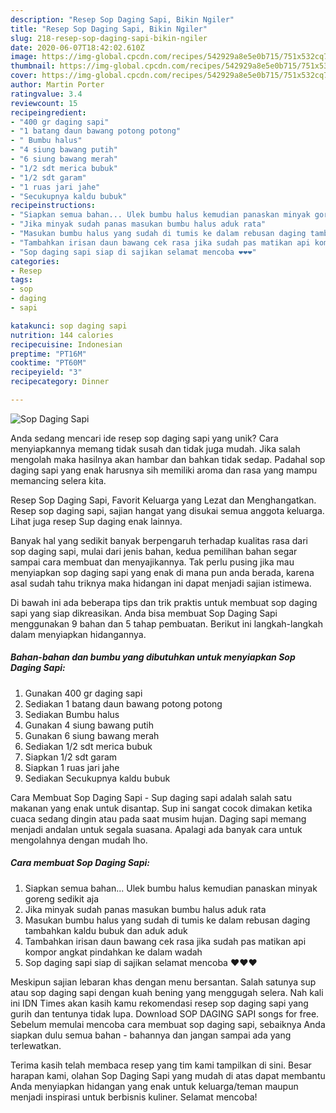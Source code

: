 ```yaml
---
description: "Resep Sop Daging Sapi, Bikin Ngiler"
title: "Resep Sop Daging Sapi, Bikin Ngiler"
slug: 218-resep-sop-daging-sapi-bikin-ngiler
date: 2020-06-07T18:42:02.610Z
image: https://img-global.cpcdn.com/recipes/542929a8e5e0b715/751x532cq70/sop-daging-sapi-foto-resep-utama.jpg
thumbnail: https://img-global.cpcdn.com/recipes/542929a8e5e0b715/751x532cq70/sop-daging-sapi-foto-resep-utama.jpg
cover: https://img-global.cpcdn.com/recipes/542929a8e5e0b715/751x532cq70/sop-daging-sapi-foto-resep-utama.jpg
author: Martin Porter
ratingvalue: 3.4
reviewcount: 15
recipeingredient:
- "400 gr daging sapi"
- "1 batang daun bawang potong potong"
- " Bumbu halus"
- "4 siung bawang putih"
- "6 siung bawang merah"
- "1/2 sdt merica bubuk"
- "1/2 sdt garam"
- "1 ruas jari jahe"
- "Secukupnya kaldu bubuk"
recipeinstructions:
- "Siapkan semua bahan... Ulek bumbu halus kemudian panaskan minyak goreng sedikit aja"
- "Jika minyak sudah panas masukan bumbu halus aduk rata"
- "Masukan bumbu halus yang sudah di tumis ke dalam rebusan daging tambahkan kaldu bubuk dan aduk aduk"
- "Tambahkan irisan daun bawang cek rasa jika sudah pas matikan api kompor angkat pindahkan ke dalam wadah"
- "Sop daging sapi siap di sajikan selamat mencoba ❤️❤️❤️"
categories:
- Resep
tags:
- sop
- daging
- sapi

katakunci: sop daging sapi 
nutrition: 144 calories
recipecuisine: Indonesian
preptime: "PT16M"
cooktime: "PT60M"
recipeyield: "3"
recipecategory: Dinner

---
```



![Sop Daging Sapi](https://img-global.cpcdn.com/recipes/542929a8e5e0b715/751x532cq70/sop-daging-sapi-foto-resep-utama.jpg)

Anda sedang mencari ide resep sop daging sapi yang unik? Cara menyiapkannya memang tidak susah dan tidak juga mudah. Jika salah mengolah maka hasilnya akan hambar dan bahkan tidak sedap. Padahal sop daging sapi yang enak harusnya sih memiliki aroma dan rasa yang mampu memancing selera kita.

Resep Sop Daging Sapi, Favorit Keluarga yang Lezat dan Menghangatkan. Resep sop daging sapi, sajian hangat yang disukai semua anggota keluarga. Lihat juga resep Sup daging enak lainnya.

Banyak hal yang sedikit banyak berpengaruh terhadap kualitas rasa dari sop daging sapi, mulai dari jenis bahan, kedua pemilihan bahan segar sampai cara membuat dan menyajikannya. Tak perlu pusing jika mau menyiapkan sop daging sapi yang enak di mana pun anda berada, karena asal sudah tahu triknya maka hidangan ini dapat menjadi sajian istimewa.


Di bawah ini ada beberapa tips dan trik praktis untuk membuat sop daging sapi yang siap dikreasikan. Anda bisa membuat Sop Daging Sapi menggunakan 9 bahan dan 5 tahap pembuatan. Berikut ini langkah-langkah dalam menyiapkan hidangannya.

<!--inarticleads1-->

##### Bahan-bahan dan bumbu yang dibutuhkan untuk menyiapkan Sop Daging Sapi:

1. Gunakan 400 gr daging sapi
1. Sediakan 1 batang daun bawang potong potong
1. Sediakan  Bumbu halus
1. Gunakan 4 siung bawang putih
1. Gunakan 6 siung bawang merah
1. Sediakan 1/2 sdt merica bubuk
1. Siapkan 1/2 sdt garam
1. Siapkan 1 ruas jari jahe
1. Sediakan Secukupnya kaldu bubuk


Cara Membuat Sop Daging Sapi - Sup daging sapi adalah salah satu makanan yang enak untuk disantap. Sup ini sangat cocok dimakan ketika cuaca sedang dingin atau pada saat musim hujan. Daging sapi memang menjadi andalan untuk segala suasana. Apalagi ada banyak cara untuk mengolahnya dengan mudah lho. 

<!--inarticleads2-->

##### Cara membuat Sop Daging Sapi:

1. Siapkan semua bahan... Ulek bumbu halus kemudian panaskan minyak goreng sedikit aja
1. Jika minyak sudah panas masukan bumbu halus aduk rata
1. Masukan bumbu halus yang sudah di tumis ke dalam rebusan daging tambahkan kaldu bubuk dan aduk aduk
1. Tambahkan irisan daun bawang cek rasa jika sudah pas matikan api kompor angkat pindahkan ke dalam wadah
1. Sop daging sapi siap di sajikan selamat mencoba ❤️❤️❤️


Meskipun sajian lebaran khas dengan menu bersantan. Salah satunya sup atau sop daging sapi dengan kuah bening yang menggugah selera. Nah kali ini IDN Times akan kasih kamu rekomendasi resep sop daging sapi yang gurih dan tentunya tidak lupa. Download SOP DAGING SAPI songs for free. Sebelum memulai mencoba cara membuat sop daging sapi, sebaiknya Anda siapkan dulu semua bahan - bahannya dan jangan sampai ada yang terlewatkan. 

Terima kasih telah membaca resep yang tim kami tampilkan di sini. Besar harapan kami, olahan Sop Daging Sapi yang mudah di atas dapat membantu Anda menyiapkan hidangan yang enak untuk keluarga/teman maupun menjadi inspirasi untuk berbisnis kuliner. Selamat mencoba!
